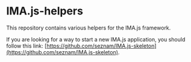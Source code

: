 # IMA.js-helpers

This repository contains various helpers for the IMA.js framework.

If you are looking for a way to start a new IMA.js application, you should
follow this link:
[https://github.com/seznam/IMA.js-skeleton](https://github.com/seznam/IMA.js-skeleton).

